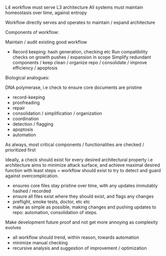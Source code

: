L4 workflow must serve L3 architecture
All systems must maintain homeostasis over time, against entropy

Workflow directly serves and operates to maintain / expand architecture

Components of workflow:

Maintain / audit existing good workflow
 - Record keeping: hash generation, checking etc
Run compatibility checks on growth pushes / expansion in scope
Simplify redundant components / keep clean / organize repo / consolidate / improve efficiency / apoptosis

Biological analogues:

DNA polymerase, i.e check to ensure core documents are pristine
- record-keeping
- proofreading
- repair
- consolidation / simplification / organization
- coordination
- detection / flagging
- apoptosis
- automation

As always, most critical components / functionalities are checked / prioritized first


Ideally, a check should exist for every desired architectural property i.e architecture aims to minimize attack surface, and achieve maximal desired function with least steps = workflow should exist to try to detect and guard against overcomplication. 

- ensures core files stay pristine over time, with any updates immutably hashed / recorded
- ensure all files exist where they should exist, and flags any changes
- preflight, smoke tests, doctor, etc etc 
- make as simple as possible, making changes and pushing updates to repo: automation, consolidation of steps.

Make development future proof and not get more annoying as complexity evolves

- all workflow should trend, within reason, towards automation
- minimize manual checking
- recursive analysis and suggestion of improvement / optimization

